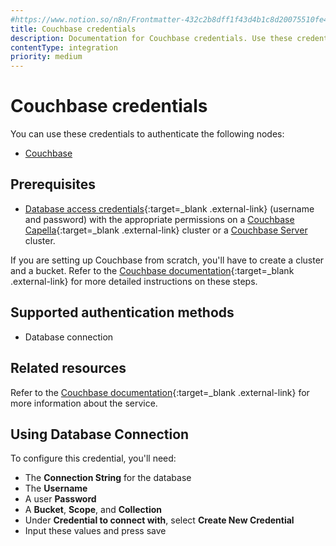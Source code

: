 ```yaml
---
#https://www.notion.so/n8n/Frontmatter-432c2b8dff1f43d4b1c8d20075510fe4
title: Couchbase credentials
description: Documentation for Couchbase credentials. Use these credentials to authenticate Couchbase in n8n, a workflow automation platform.
contentType: integration
priority: medium
---
```


# Couchbase credentials

You can use these credentials to authenticate the following nodes:

- [Couchbase](/integrations/builtin/app-nodes/n8n-nodes-base.couchbase/)

## Prerequisites

- [Database access credentials](https://docs.couchbase.com/cloud/clusters/manage-database-users.html#create-database-credentials){:target=_blank .external-link} (username and password) with the appropriate permissions on a [Couchbase Capella](https://cloud.couchbase.com/){:target=_blank .external-link} cluster or a [Couchbase Server](https://docs.couchbase.com/server/current/install/install-intro.html) cluster.

If you are setting up Couchbase from scratch, you'll have to create a cluster and a bucket. Refer to the [Couchbase documentation](https://docs.couchbase.com/home/index.html){:target=_blank .external-link} for more detailed instructions on these steps.

## Supported authentication methods

- Database connection

## Related resources

Refer to the [Couchbase documentation](https://docs.couchbase.com/home/index.html){:target=_blank .external-link} for more information about the service.


## Using Database Connection

To configure this credential, you'll need:

- The **Connection String** for the database
- The **Username**
- A user **Password**
- A **Bucket**, **Scope**, and **Collection**
- Under **Credential to connect with**, select **Create New Credential**
- Input these values and press save

